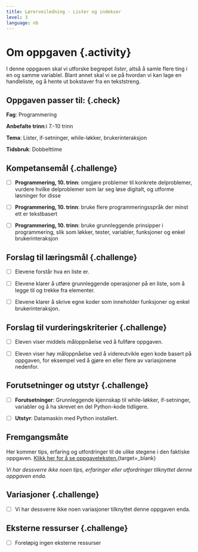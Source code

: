 ```yaml
---
title: Lærerveiledning - Lister og indekser
level: 3
language: nb
---
```



# Om oppgaven {.activity}

I denne oppgaven skal vi utforske begrepet *lister*, altså å samle flere ting i
en og samme variablel. Blant annet skal vi se på hvordan vi kan lage en
handleliste, og å hente ut bokstaver fra en tekststreng.

## Oppgaven passer til: {.check}

 __Fag__: Programmering

 __Anbefalte trinn__:i 7.-10 trinn

 __Tema__: Lister, if-setninger, while-løkker, brukerinteraksjon

 __Tidsbruk__: Dobbelttime

## Kompetansemål {.challenge}

- [ ] __Programmering, 10. trinn__: omgjøre problemer til konkrete delproblemer,
      vurdere hvilke delproblemer som lar seg løse digitalt, og utforme
      løsninger for disse

- [ ] __Programmering, 10. trinn__: bruke flere programmeringsspråk der minst
      ett er tekstbasert

- [ ] __Programmering, 10. trinn__: bruke grunnleggende prinsipper i
      programmering, slik som løkker, tester, variabler, funksjoner og enkel
      brukerinteraksjon

## Forslag til læringsmål {.challenge}

- [ ] Elevene forstår hva en liste er.

- [ ] Elevene klarer å utføre grunnleggende operasjoner på en liste, som å legge
      til og trekke fra elementer.

- [ ] Elevene klarer å skrive egne koder som inneholder funksjoner og enkel
      brukerinteraksjon.

## Forslag til vurderingskriterier {.challenge}

- [ ] Eleven viser middels måloppnåelse ved å fullføre oppgaven.

- [ ] Eleven viser høy måloppnåelse ved å videreutvikle egen kode basert på
      oppgaven, for eksempel ved å gjøre en eller flere av variasjonene
      nedenfor.

## Forutsetninger og utstyr {.challenge}

- [ ] __Forutsetninger__: Grunnleggende kjennskap til while-løkker,
       if-setninger, variabler og å ha skrevet en del Python-kode tidligere.

- [ ] __Utstyr__: Datamaskin med Python installert.

## Fremgangsmåte

 Her kommer tips, erfaring og utfordringer til de ulike stegene i den faktiske
 oppgaven. [Klikk her for å se
 oppgaveteksten.](../lister_og_indekser/lister_og_indekser.html){target=_blank}

_Vi har dessverre ikke noen tips, erfaringer eller utfordringer tilknyttet denne
oppgaven enda._

## Variasjoner {.challenge}

- [ ] Vi har dessverre ikke noen variasjoner tilknyttet denne oppgaven enda.

## Eksterne ressurser {.challenge}

- [ ] Foreløpig ingen eksterne ressurser

